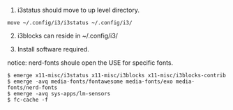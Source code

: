 1. i3status should move to up level directory.

```
move ~/.config/i3/i3status ~/.config/i3/
```
2. i3blocks can reside in ~/.config/i3/

3. Install software required.

notice: nerd-fonts shoule open the USE for specific fonts.

```
$ emerge x11-misc/i3status x11-misc/i3blocks x11-misc/i3blocks-contrib
$ emerge -avq media-fonts/fontawesome media-fonts/exo media-fonts/nerd-fonts
$ emerge -avq sys-apps/lm-sensors
$ fc-cache -f
```
